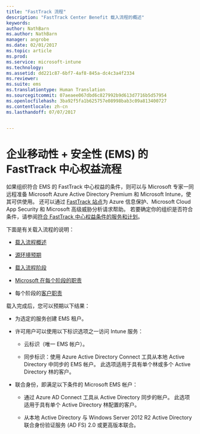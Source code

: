 ```yaml
---
title: "FastTrack 流程"
description: "FastTrack Center Benefit 载入流程的概述"
keywords: 
author: NathBarn
ms.author: NathBarn
manager: angrobe
ms.date: 02/01/2017
ms.topic: article
ms.prod: 
ms.service: microsoft-intune
ms.technology: 
ms.assetid: dd221c87-6bf7-4af8-845a-dc4c3a4f2334
ms.reviewer: 
ms.suite: ems
ms.translationtype: Human Translation
ms.sourcegitcommit: 07aeaee067dbd6c827992b9d613d7716b5d57954
ms.openlocfilehash: 3ba92f5fa1b625757e08998bab3c09a813400727
ms.contentlocale: zh-cn
ms.lasthandoff: 07/07/2017


---
```


# <a name="fasttrack-center-benefit-process-for-enterprise-mobility--security-ems"></a>企业移动性 + 安全性 (EMS) 的 FastTrack 中心权益流程
如果组织符合 EMS 的 FastTrack 中心权益的条件，则可以与 Microsoft 专家一同远程准备 Microsoft Azure Active Directory Premium 和 Microsoft Intune，使其可供使用。 还可以通过 [FastTrack 站点](http://fasttrack.microsoft.com/ems)为 Azure 信息保护、Microsoft Cloud App Security 和 Microsoft 高级威胁分析请求帮助。 若要确定你的组织是否符合条件，请参阅[符合 FastTrack 中心权益条件的服务和计划](fasttrack-center-benefit-for-enterprise-mobility-suite-ems.md)。


下面是有关载入流程的说明：

-   [载入流程概述](fasttrack-center-benefit-process-for-ems-overview.md)

-   [源环境预期](fasttrack-center-benefit-process-for-ems-environment-expectations.md)

-   [载入流程阶段](fasttrack-center-benefit-process-for-ems-phases.md)

-   [Microsoft 在每个阶段的职责](fasttrack-center-benefit-process-for-ems-microsoft-responsibilities.md)

-   每个阶段的[客户职责](fasttrack-center-benefit-process-for-ems-your-responsibilities.md)

载入完成后，您可以预期以下结果：

-   为选定的服务创建 EMS 租户。

-   许可用户可以使用以下标识选项之一访问 Intune 服务：

    -   云标识（唯一 EMS 帐户）。

    -   同步标识：使用 Azure Active Directory Connect 工具从本地 Active Directory 中同步的 EMS 帐户。 此选项适用于具有单个林或多个 Active Directory 林的客户。

-   联合身份，即满足以下条件的 Microsoft EMS 帐户：

    -   通过 Azure AD Connect 工具从 Active Directory 同步的帐户。 此选项适用于具有单个 Active Directory 林配置的客户。

    -   从本地 Active Directory 与 Windows Server 2012 R2 Active Directory 联合身份验证服务 (AD FS) 2.0 或更高版本联合。

